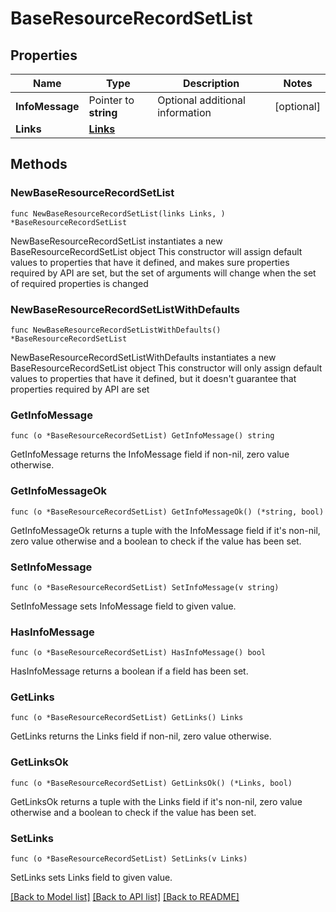 # BaseResourceRecordSetList

## Properties

Name | Type | Description | Notes
------------ | ------------- | ------------- | -------------
**InfoMessage** | Pointer to **string** | Optional additional information | [optional] 
**Links** | [**Links**](Links.md) |  | 

## Methods

### NewBaseResourceRecordSetList

`func NewBaseResourceRecordSetList(links Links, ) *BaseResourceRecordSetList`

NewBaseResourceRecordSetList instantiates a new BaseResourceRecordSetList object
This constructor will assign default values to properties that have it defined,
and makes sure properties required by API are set, but the set of arguments
will change when the set of required properties is changed

### NewBaseResourceRecordSetListWithDefaults

`func NewBaseResourceRecordSetListWithDefaults() *BaseResourceRecordSetList`

NewBaseResourceRecordSetListWithDefaults instantiates a new BaseResourceRecordSetList object
This constructor will only assign default values to properties that have it defined,
but it doesn't guarantee that properties required by API are set

### GetInfoMessage

`func (o *BaseResourceRecordSetList) GetInfoMessage() string`

GetInfoMessage returns the InfoMessage field if non-nil, zero value otherwise.

### GetInfoMessageOk

`func (o *BaseResourceRecordSetList) GetInfoMessageOk() (*string, bool)`

GetInfoMessageOk returns a tuple with the InfoMessage field if it's non-nil, zero value otherwise
and a boolean to check if the value has been set.

### SetInfoMessage

`func (o *BaseResourceRecordSetList) SetInfoMessage(v string)`

SetInfoMessage sets InfoMessage field to given value.

### HasInfoMessage

`func (o *BaseResourceRecordSetList) HasInfoMessage() bool`

HasInfoMessage returns a boolean if a field has been set.

### GetLinks

`func (o *BaseResourceRecordSetList) GetLinks() Links`

GetLinks returns the Links field if non-nil, zero value otherwise.

### GetLinksOk

`func (o *BaseResourceRecordSetList) GetLinksOk() (*Links, bool)`

GetLinksOk returns a tuple with the Links field if it's non-nil, zero value otherwise
and a boolean to check if the value has been set.

### SetLinks

`func (o *BaseResourceRecordSetList) SetLinks(v Links)`

SetLinks sets Links field to given value.



[[Back to Model list]](../README.md#documentation-for-models) [[Back to API list]](../README.md#documentation-for-api-endpoints) [[Back to README]](../README.md)


